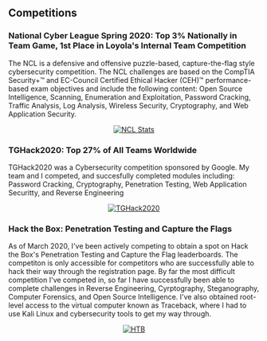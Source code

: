 ## Competitions

### National Cyber League Spring 2020: Top 3% Nationally in Team Game, 1st Place in Loyola's Internal Team Competition

The NCL is a defensive and offensive puzzle-based, capture-the-flag style cybersecurity competition.
The NCL challenges are based on the CompTIA Security+™ and EC-Council Certified Ethical Hacker (CEH)™ performance-based exam objectives 
and include the following content: Open Source Intelligence, Scanning, Enumeration and Exploitation, Password Cracking, 
Traffic Analysis, Log Analysis, Wireless Security, Cryptography, and Web Application Security.


<div align="center">
      <a href="https://cyberskyline.com/report/60RWA18T17A1">
     <img src="https://images.squarespace-cdn.com/content/v1/5e13a4b584a68c775e362068/1585194403547-1N1WRAB2IK9LEJVHOOS5/ke17ZwdGBToddI8pDm48kKklMdf66XgLAtg98Hz3uxUUqsxRUqqbr1mOJYKfIPR7LoDQ9mXPOjoJoqy81S2I8N_N4V1vUb5AoIIIbLZhVYxCRW4BPu10St3TBAUQYVKcFcxV5c9Mgbb-oBZreQhAYPSwMg_xxWyl2eBnqREVV3aRn_9RAiPEiGZ-BMcksJd6/NCL+CyberSkyline+Color-01.png?format=500w" 
      alt="NCL Stats" 
      style="size:900%;">
      </a>
    </div>
    
    
### TGHack2020: Top 27% of All Teams Worldwide

TGHack2020 was a Cybersecurity competition sponsored by Google. My team and I competed, and succesfully completed modules including:
Password Cracking, Cryptography, Penetration Testing, Web Application Securitty, and Reverse Engineering


<div align="center">
      <a href="TGHack.no">
     <img src="https://ctftime.org/media/events/sort_vertikal_600px_1.png" 
      alt="TGHack2020" 
      style="size:900%;">
      </a>
    </div>
    
 ### Hack the Box: Penetration Testing and Capture the Flags

As of March 2020, I've been actively competing to obtain a spot on Hack the Box's Penetration Testing and Capture the Flag leaderboards. The competiton is only
accessible for competitors who are successfully able to hack their way through the registration page. By far the most difficult competition I've competed in,
so far I have successfully been able to complete challenges in Reverse Engineering, Cyrptography, Steganography, Computer Forensics, and Open Source Intelligence.
I've also obtained root-level access to the virtual computer known as Traceback, where I had to use Kali Linux and cybersecurity tools to get my way through.


<div align="center">
      <a href="hackthebox.eu">
     <img src="https://miro.medium.com/max/3186/1*ZNvI3P8tXMgcSmmNXqa0Ig.png" 
      alt="HTB" 
      style="size:900%;">
      </a>
    </div>
    
    


